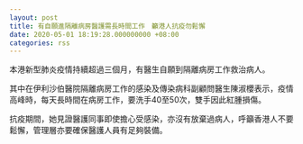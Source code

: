 ```yaml
---
layout: post
title: 有自願進隔離病房醫護需長時間工作　籲港人抗疫勿鬆懈
date: 2020-05-01 18:19:28.000000000 +08:00
categories: rss
---
```


本港新型肺炎疫情持續超過三個月，有醫生自願到隔離病房工作救治病人。

其中在伊利沙伯醫院隔離病房工作的感染及傳染病科副顧問醫生陳淑櫻表示，疫情高峰時，每天長時間在病房工作，要洗手40至50次，雙手因此紅腫損傷。

抗疫期間，她見證醫護同事即使擔心受感染，亦沒有放棄過病人，呼籲香港人不要鬆懈，管理層亦要確保醫護人員有足夠裝備。
